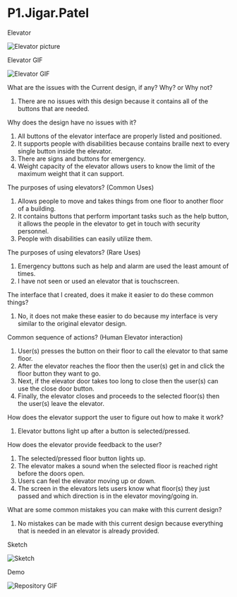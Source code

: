 # P1.Jigar.Patel

Elevator

![Elevator picture](https://user-images.githubusercontent.com/93454693/192941444-fc990e5f-4f78-41d9-9fbf-1f9043547d82.jpg)

Elevator GIF

![Elevator GIF](https://user-images.githubusercontent.com/93454693/192943119-f2ce19d3-9f83-457d-93ad-c979d6fd51be.GIF)

What are the issues with the Current design, if any? Why? or Why not?

  1. There are no issues with this design because it contains all of the buttons that are needed.
  
Why does the design have no issues with it? 

  1. All buttons of the elevator interface are properly listed and positioned.
  2. It supports people with disabilities because contains braille next to every single button inside the elevator.
  3. There are signs and buttons for emergency.
  4. Weight capacity of the elevator allows users to know the limit of the maximum weight that it can support.

The purposes of using elevators? (Common Uses)

  1. Allows people to move and takes things from one floor to another floor of a building.
  2. It contains buttons that perform important tasks such as the help button, it allows the people in the elevator to get in touch with security personnel.
  3. People with disabilities can easily utilize them.
  
The purposes of using elevators? (Rare Uses)

  1. Emergency buttons such as help and alarm are used the least amount of times.
  2. I have not seen or used an elevator that is touchscreen.
  
The interface that I created, does it make it easier to do these common things?

  1. No, it does not make these easier to do because my interface is very similar to the original elevator design.

Common sequence of actions? (Human Elevator interaction)

  1. User(s) presses the button on their floor to call the elevator to that same floor.
  2. After the elevator reaches the floor then the user(s) get in and click the floor button they want to go.
  3. Next, if the elevator door takes too long to close then the user(s) can use the close door button.
  4. Finally, the elevator closes and proceeds to the selected floor(s) then the user(s) leave the elevator.
  
How does the elevator support the user to figure out how to make it work?
 
  1. Elevator buttons light up after a button is selected/pressed.

How does the elevator provide feedback to the user? 

  1. The selected/pressed floor button lights up.
  2. The elevator makes a sound when the selected floor is reached right before the doors open.
  3. Users can feel the elevator moving up or down.
  4. The screen in the elevators lets users know what floor(s) they just passed and which direction is in the elevator moving/going in.

What are some common mistakes you can make with this current design?

  1. No mistakes can be made with this current design because everything that is needed in an elevator is already provided.
  
Sketch

![Sketch](https://user-images.githubusercontent.com/93454693/192942359-b8ba1b25-c05f-4134-a16d-dcfc56bfcd10.jpg)

Demo

![Repository GIF](https://user-images.githubusercontent.com/93454693/193190786-f714c697-d4ce-479e-8e18-e37a884d25a6.GIF)


